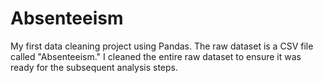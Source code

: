 # Absenteeism
My first data cleaning project using Pandas. The raw dataset is a CSV file called "Absenteeism." I cleaned the entire raw dataset to ensure it was ready for the subsequent analysis steps.
